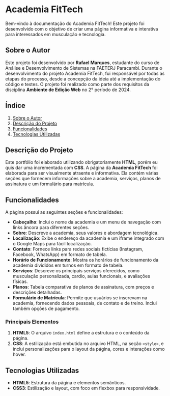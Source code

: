 # Academia FitTech

Bem-vindo à documentação do Academia FitTech! Este projeto foi desenvolvido com o objetivo de criar uma página informativa e interativa para interessados em musculação e tecnologia. 

## Sobre o Autor

Este projeto foi desenvolvido por **Rafael Marques**, estudante do curso de Análise e Desenvolvimento de Sistemas na FAETERJ Paracambi. Durante o desenvolvimento do projeto Academia FitTech, fui responsável por todas as etapas do processo, desde a concepção da ideia até a implementação do código e testes. O projeto foi realizado como parte dos requisitos da disciplina **Ambiente de Edição Web** no 2° período de 2024.

## Índice

1. [Sobre o Autor](#sobre-o-autor)
2. [Descrição do Projeto](#descrição-do-projeto)
3. [Funcionalidades](#funcionalidades)
4. [Tecnologias Utilizadas](#tecnologias-utilizadas)

## Descrição do Projeto

Este portfólio foi elaborado utilizando obrigatoriamente **HTML**, porém eu quis dar uma incrementada com **CSS**. A página da **Academia FitTech** foi elaborada para ser visualmente atraente e informativa. Ela contém várias seções que fornecem informações sobre a academia, serviços, planos de assinatura e um formulário para matrícula.


## Funcionalidades

A página possui as seguintes seções e funcionalidades:

- **Cabeçalho**: Inclui o nome da academia e um menu de navegação com links âncora para diferentes seções.
- **Sobre**: Descreve a academia, seus valores e abordagem tecnológica.
- **Localização**: Exibe o endereço da academia e um iframe integrado com o Google Maps para fácil localização.
- **Contato**: Fornece links para redes sociais  fictícias (Instagram, Facebook, WhatsApp) em formato de tabela.
- **Horário de Funcionamento**: Mostra os horários de funcionamento da academia divididos em turnos em formato de tabela.
- **Serviços**: Descreve os principais serviços oferecidos, como musculação personalizada, cardio, aulas funcionais, e avaliações físicas.
- **Planos**: Tabela comparativa de planos de assinatura, com preços e descrições detalhadas.
- **Formulário de Matrícula**: Permite que usuários se inscrevam na academia, fornecendo dados pessoais, de contato e de treino. Inclui também opções de pagamento.


### Principais Elementos

1. **HTML5**: O arquivo `index.html` define a estrutura e o conteúdo da página.
2. **CSS**: A estilização está embutida no arquivo HTML, na seção `<style>`, e inclui personalizações para o layout da página, cores e interações como hover.


## Tecnologias Utilizadas

- **HTML5**: Estrutura da página e elementos semânticos.
- **CSS3**: Estilização e layout, com foco em flexbox para responsividade.
